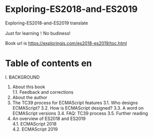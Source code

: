 # Exploring-ES2018-and-ES2019

Exploring-ES2018-and-ES2019 translate

Just for learning！No budiness!

Book url is https://exploringjs.com/es2018-es2019/toc.html

# Table of contents en

I. BACKGROUND

1. About this book  
   1.1. Feedback and corrections
2. About the author
3. The TC39 process for ECMAScript features
   3.1. Who designs ECMAScript?
   3.2. How is ECMAScript designed?
   3.3. A word on ECMAScript versions
   3.4. FAQ: TC39 process
   3.5. Further reading
4. An overview of ES2018 and ES2019  
   4.1. ECMAScript 2018  
   4.2. ECMAScript 2019
